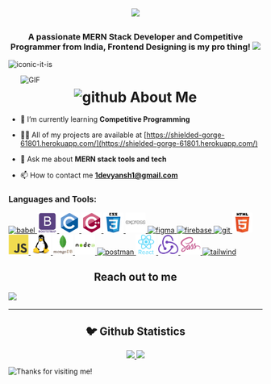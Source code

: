 

<!--<h1 align="center">Hi <img src="https://github.com/ABSphreak/ABSphreak/blob/master/gifs/Hi.gif" width="30px"> I'm Aman Kuliyal</h1>-->
<h1 align="center">
  <a href="https://git.io/typing-svg">
    <img src="https://readme-typing-svg.herokuapp.com/?lines=Hello,+World!;Welcome+to+my+profile!&center=true&size=29">
  </a>
</h1>
<h3 align="center">A passionate MERN Stack Developer and Competitive Programmer from India, Frontend Designing is my pro thing!
<img src="https://media.giphy.com/media/WUlplcMpOCEmTGBtBW/giphy.gif" width="40px"></h3>

<p align="left"> <img src="https://komarev.com/ghpvc/?username=iconic-it-is&label=Profile%20views&color=0e75b6&style=flat" alt="iconic-it-is" /> </p>

<img align="right" alt="GIF" src="https://media.giphy.com/media/836HiJc7pgzy8iNXCn/giphy.gif" width="480px"/>

<h1 align="center"> <img height="40" width="40" alt="github" src="https://cdn.jsdelivr.net/npm/simple-icons@v3/icons/github.svg" /> About Me </h1>


- 🌱 I’m currently learning **Competitive Programming**

- 👨‍💻 All of my projects are available at [https://shielded-gorge-61801.herokuapp.com/](https://shielded-gorge-61801.herokuapp.com/)

- 💬 Ask me about **MERN stack tools and tech**

- 📫 How to contact me **1devyansh1@gmail.com**

<h3 align="left">Languages and Tools:</h3>
<p align="left"> <a href="https://babeljs.io/" target="_blank"> <img src="https://www.vectorlogo.zone/logos/babeljs/babeljs-icon.svg" alt="babel" width="40" height="40"/> </a> <a href="https://getbootstrap.com" target="_blank"> <img src="https://raw.githubusercontent.com/devicons/devicon/master/icons/bootstrap/bootstrap-plain-wordmark.svg" alt="bootstrap" width="40" height="40"/> </a> <a href="https://www.cprogramming.com/" target="_blank"> <img src="https://raw.githubusercontent.com/devicons/devicon/master/icons/c/c-original.svg" alt="c" width="40" height="40"/> </a> <a href="https://www.w3schools.com/cpp/" target="_blank"> <img src="https://raw.githubusercontent.com/devicons/devicon/master/icons/cplusplus/cplusplus-original.svg" alt="cplusplus" width="40" height="40"/> </a> <a href="https://www.w3schools.com/css/" target="_blank"> <img src="https://raw.githubusercontent.com/devicons/devicon/master/icons/css3/css3-original-wordmark.svg" alt="css3" width="40" height="40"/> </a> <a href="https://expressjs.com" target="_blank"> <img src="https://raw.githubusercontent.com/devicons/devicon/master/icons/express/express-original-wordmark.svg" alt="express" width="40" height="40"/> </a> <a href="https://www.figma.com/" target="_blank"> <img src="https://www.vectorlogo.zone/logos/figma/figma-icon.svg" alt="figma" width="40" height="40"/> </a> <a href="https://firebase.google.com/" target="_blank"> <img src="https://www.vectorlogo.zone/logos/firebase/firebase-icon.svg" alt="firebase" width="40" height="40"/> </a> <a href="https://git-scm.com/" target="_blank"> <img src="https://www.vectorlogo.zone/logos/git-scm/git-scm-icon.svg" alt="git" width="40" height="40"/> </a> <a href="https://www.w3.org/html/" target="_blank"> <img src="https://raw.githubusercontent.com/devicons/devicon/master/icons/html5/html5-original-wordmark.svg" alt="html5" width="40" height="40"/> </a> <a href="https://developer.mozilla.org/en-US/docs/Web/JavaScript" target="_blank"> <img src="https://raw.githubusercontent.com/devicons/devicon/master/icons/javascript/javascript-original.svg" alt="javascript" width="40" height="40"/> </a> <a href="https://www.linux.org/" target="_blank"> <img src="https://raw.githubusercontent.com/devicons/devicon/master/icons/linux/linux-original.svg" alt="linux" width="40" height="40"/> </a> <a href="https://www.mongodb.com/" target="_blank"> <img src="https://raw.githubusercontent.com/devicons/devicon/master/icons/mongodb/mongodb-original-wordmark.svg" alt="mongodb" width="40" height="40"/> </a> <a href="https://nodejs.org" target="_blank"> <img src="https://raw.githubusercontent.com/devicons/devicon/master/icons/nodejs/nodejs-original-wordmark.svg" alt="nodejs" width="40" height="40"/> </a> <a href="https://postman.com" target="_blank"> <img src="https://www.vectorlogo.zone/logos/getpostman/getpostman-icon.svg" alt="postman" width="40" height="40"/> </a> <a href="https://reactjs.org/" target="_blank"> <img src="https://raw.githubusercontent.com/devicons/devicon/master/icons/react/react-original-wordmark.svg" alt="react" width="40" height="40"/> </a> <a href="https://redux.js.org" target="_blank"> <img src="https://raw.githubusercontent.com/devicons/devicon/master/icons/redux/redux-original.svg" alt="redux" width="40" height="40"/> </a> <a href="https://sass-lang.com" target="_blank"> <img src="https://raw.githubusercontent.com/devicons/devicon/master/icons/sass/sass-original.svg" alt="sass" width="40" height="40"/> </a> <a href="https://tailwindcss.com/" target="_blank"> <img src="https://www.vectorlogo.zone/logos/tailwindcss/tailwindcss-icon.svg" alt="tailwind" width="40" height="40"/> </a> </p>

<h2 align="center"> Reach out to me </h2>

[<img src="https://img.shields.io/badge/Linkedin-Aman Kuliyal-blue?logo=linkedin&style=for-the-badge">](https://www.linkedin.com/in/aman-kuliyal-11043107/)

---

<h2 align="center">🐦 Github Statistics </h2>
<p align="center">

  <a href="https://git.io/streak-stats">
    <img src="http://github-readme-streak-stats.herokuapp.com?user=Iconic-It-Is&theme=react&background=0d1117&border=666">
  </a>
    <a href="https://github.com/Iconic-It-Is/github-readme-activity-graph">
    <img src="https://activity-graph.herokuapp.com/graph?username=Iconic-It-Is&theme=react-dark&hide_border=true">
  </a>
</p>


<img height="120" alt="Thanks for visiting me!" width="100%" src="https://raw.githubusercontent.com/BrunnerLivio/brunnerlivio/master/images/marquee.svg" /> 

<br />
<!--
**Iconic-It-Is/Iconic-It-Is** is a ✨ _special_ ✨ repository because its `README.md` (this file) appears on your GitHub profile.
-->
